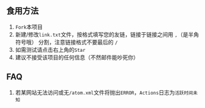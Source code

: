 ## 食用方法
1. `Fork`本项目
2. 新建/修改`link.txt`文件，按格式填写您的友链，链接于链接之间用 `,`（是半角符号哦） 分割，注意链接格式不要最后的 `/`
3. 如需测试请点击右上角的`Star`
4. 建议不接受该项目的任何信息（不然邮件能吵死你）

## FAQ
1. 若某网站无法访问或无`/atom.xml`文件将抛出`ERROR`，`Actions`日志为`活跃时间未知`
